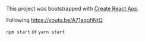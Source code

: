 This project was bootstrapped with [Create React App](https://github.com/facebookincubator/create-react-app).

Following https://youtu.be/A71aqufiNtQ

`npm start` or `yarn start`
